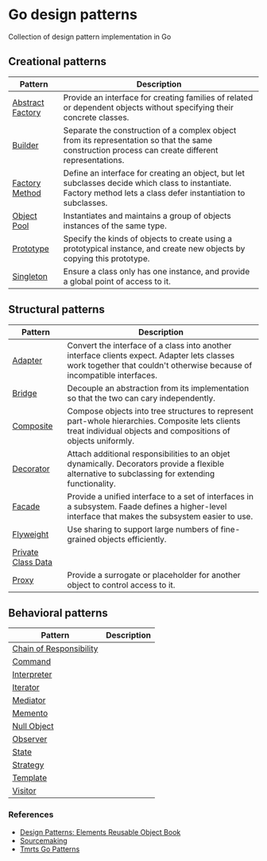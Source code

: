 # Go design patterns
Collection of design pattern implementation in Go

## Creational patterns

| Pattern          | Description |
|------------------|-------------|
| [Abstract Factory](https://github.com/girikuncoro/go-design-pattern/blob/master/abstract-factory/abstract-factory.go) | Provide an interface for creating families of related or dependent objects without specifying their concrete classes.        |
| [Builder](https://github.com/girikuncoro/go-design-pattern/blob/master/builder/builder.go)                 | Separate the construction of a complex object from its representation so that the same construction process can create different representations.            | 
| [Factory Method](https://github.com/girikuncoro/go-design-pattern/blob/master/factory/factory.go)                 | Define an interface for creating an object, but let subclasses decide which class to instantiate. Factory method lets a class defer instantiation to subclasses.            |
| [Object Pool](https://github.com/girikuncoro/go-design-pattern/blob/master/object-pool/object-pool.go)                 | Instantiates and maintains a group of objects instances of the same type.            |
| [Prototype](https://github.com/girikuncoro/go-design-pattern/blob/master/prototype/prototype.go)                 | Specify the kinds of objects to create using a prototypical instance, and create new objects by copying this prototype.            |
| [Singleton](https://github.com/girikuncoro/go-design-pattern/blob/master/singleton/singleton.go)                 |  Ensure a class only has one instance, and provide a global point of access to it.           |

## Structural patterns
| Pattern          | Description |
|------------------|-------------|
| [Adapter](https://github.com/girikuncoro/go-design-pattern/blob/master/adapter/adapter.go) | Convert the interface of a class into another interface clients expect. Adapter lets classes work together that couldn't otherwise because of incompatible interfaces.       |
| [Bridge](https://github.com/girikuncoro/go-design-pattern/blob/master/bridge/bridge.go) | Decouple an abstraction from its implementation so that the two can cary independently.       |
| [Composite](https://github.com/girikuncoro/go-design-pattern/blob/master/composite/composite.go) | Compose objects into tree structures to represent part-whole hierarchies. Composite lets clients treat individual objects and compositions of objects uniformly.       |
| [Decorator](https://github.com/girikuncoro/go-design-pattern/blob/master/decorator/decorator.go) | Attach additional responsibilities to an objet dynamically. Decorators provide a flexible alternative to subclassing for extending functionality.       |
| [Facade](https://github.com/girikuncoro/go-design-pattern/blob/master/facade/facade.go) | Provide a unified interface to a set of interfaces in a subsystem. Faade defines a higher-level interface that makes the subsystem easier to use.       |
| [Flyweight](https://github.com/girikuncoro/go-design-pattern/blob/master/flyweight/flyweight.go) | Use sharing to support large numbers of fine-grained objects efficiently.       |
| [Private Class Data](https://github.com/girikuncoro/go-design-pattern/blob/master/private-class-data/private-class-data.go) |        |
| [Proxy](https://github.com/girikuncoro/go-design-pattern/blob/master/proxy/proxy.go) | Provide a surrogate or placeholder for another object to control access to it.       |

## Behavioral patterns
| Pattern          | Description |
|------------------|-------------|
| [Chain of Responsibility](https://github.com/girikuncoro/go-design-pattern/blob/master/chain-of-responsibility/chain-of-responsibility.go) |        |
| [Command](https://github.com/girikuncoro/go-design-pattern/blob/master/command/command.go) |        |
| [Interpreter](https://github.com/girikuncoro/go-design-pattern/blob/master/interpreter/interpreter.go) |        |
| [Iterator](https://github.com/girikuncoro/go-design-pattern/blob/master/iterator/iterator.go) |        |
| [Mediator](https://github.com/girikuncoro/go-design-pattern/blob/master/mediator/mediator.go) |        |
| [Memento](https://github.com/girikuncoro/go-design-pattern/blob/master/memento/memento.go) |        |
| [Null Object](https://github.com/girikuncoro/go-design-pattern/blob/master/null-object/null-object.go) |        |
| [Observer](https://github.com/girikuncoro/go-design-pattern/blob/master/observer/observer.go) |        |
| [State](https://github.com/girikuncoro/go-design-pattern/blob/master/state/state.go) |        |
| [Strategy](https://github.com/girikuncoro/go-design-pattern/blob/master/strategy/strategy.go) |        |
| [Template](https://github.com/girikuncoro/go-design-pattern/blob/master/template/template.go) |        |
| [Visitor](https://github.com/girikuncoro/go-design-pattern/blob/master/visitor/visitor.go) |        |

### References
* [Design Patterns: Elements Reusable Object Book](https://www.amazon.com/Design-Patterns-Elements-Reusable-Object-Oriented/dp/0201633612)
* [Sourcemaking](https://sourcemaking.com/design_patterns)
* [Tmrts Go Patterns](http://tmrts.com/go-patterns)
